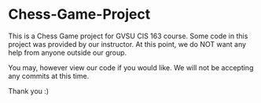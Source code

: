 # Chess-Game-Project

This is a Chess Game project for GVSU CIS 163 course. Some code in this project was provided by our instructor. At this point, we do NOT want any help from anyone outside our group. 

You may, however view our code if you would like. We will not be accepting any commits at this time.

Thank you :)
